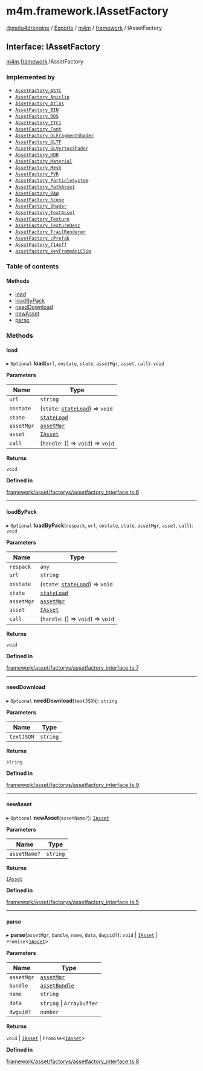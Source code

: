 # m4m.framework.IAssetFactory

[@meta4d/engine](../) / [Exports](../modules/) / [m4m](../modules/m4m.md) / [framework](../modules/m4m.framework.md) / IAssetFactory

## Interface: IAssetFactory

[m4m](../modules/m4m.md).[framework](../modules/m4m.framework.md).IAssetFactory

### Implemented by

* [`AssetFactory_ASTC`](../classes/m4m.framework.AssetFactory\_ASTC.md)
* [`AssetFactory_Aniclip`](../classes/m4m.framework.AssetFactory\_Aniclip.md)
* [`AssetFactory_Atlas`](../classes/m4m.framework.AssetFactory\_Atlas.md)
* [`AssetFactory_BIN`](../classes/m4m.framework.AssetFactory\_BIN.md)
* [`AssetFactory_DDS`](../classes/m4m.framework.AssetFactory\_DDS.md)
* [`AssetFactory_ETC1`](../classes/m4m.framework.AssetFactory\_ETC1.md)
* [`AssetFactory_Font`](../classes/m4m.framework.AssetFactory\_Font.md)
* [`AssetFactory_GLFragmentShader`](../classes/m4m.framework.AssetFactory\_GLFragmentShader.md)
* [`AssetFactory_GLTF`](../classes/m4m.framework.AssetFactory\_GLTF.md)
* [`AssetFactory_GLVertexShader`](../classes/m4m.framework.AssetFactory\_GLVertexShader.md)
* [`AssetFactory_HDR`](../classes/m4m.framework.AssetFactory\_HDR.md)
* [`AssetFactory_Material`](../classes/m4m.framework.AssetFactory\_Material.md)
* [`AssetFactory_Mesh`](../classes/m4m.framework.AssetFactory\_Mesh.md)
* [`AssetFactory_PVR`](../classes/m4m.framework.AssetFactory\_PVR.md)
* [`AssetFactory_ParticleSystem`](../classes/m4m.framework.AssetFactory\_ParticleSystem.md)
* [`AssetFactory_PathAsset`](../classes/m4m.framework.AssetFactory\_PathAsset.md)
* [`AssetFactory_RAW`](../classes/m4m.framework.AssetFactory\_RAW.md)
* [`AssetFactory_Scene`](../classes/m4m.framework.AssetFactory\_Scene.md)
* [`AssetFactory_Shader`](../classes/m4m.framework.AssetFactory\_Shader.md)
* [`AssetFactory_TextAsset`](../classes/m4m.framework.AssetFactory\_TextAsset.md)
* [`AssetFactory_Texture`](../classes/m4m.framework.AssetFactory\_Texture.md)
* [`AssetFactory_TextureDesc`](../classes/m4m.framework.AssetFactory\_TextureDesc.md)
* [`AssetFactory_TrailRenderer`](../classes/m4m.framework.AssetFactory\_TrailRenderer.md)
* [`AssetFactory_cPrefab`](../classes/m4m.framework.AssetFactory\_cPrefab.md)
* [`AssetFactory_f14eff`](../classes/m4m.framework.AssetFactory\_f14eff.md)
* [`assetfactory_keyFrameAniClip`](../classes/m4m.framework.assetfactory\_keyFrameAniClip.md)

### Table of contents

#### Methods

* [load](m4m.framework.IAssetFactory.md#load)
* [loadByPack](m4m.framework.IAssetFactory.md#loadbypack)
* [needDownload](m4m.framework.IAssetFactory.md#needdownload)
* [newAsset](m4m.framework.IAssetFactory.md#newasset)
* [parse](m4m.framework.IAssetFactory.md#parse)

### Methods

#### load

▸ `Optional` **load**(`url`, `onstate`, `state`, `assetMgr`, `asset`, `call`): `void`

**Parameters**

| Name       | Type                                                                      |
| ---------- | ------------------------------------------------------------------------- |
| `url`      | `string`                                                                  |
| `onstate`  | (`state`: [`stateLoad`](../classes/m4m.framework.stateLoad.md)) => `void` |
| `state`    | [`stateLoad`](../classes/m4m.framework.stateLoad.md)                      |
| `assetMgr` | [`assetMgr`](../classes/m4m.framework.assetMgr.md)                        |
| `asset`    | [`IAsset`](m4m.framework.IAsset.md)                                       |
| `call`     | (`handle`: () => `void`) => `void`                                        |

**Returns**

`void`

**Defined in**

[framework/asset/factorys/assetfactory\_interface.ts:6](https://github.com/meta4d-me/meta4d-engine/blob/cf6bfe6/src/framework/asset/factorys/assetfactory\_interface.ts#L6)

***

#### loadByPack

▸ `Optional` **loadByPack**(`respack`, `url`, `onstate`, `state`, `assetMgr`, `asset`, `call`): `void`

**Parameters**

| Name       | Type                                                                      |
| ---------- | ------------------------------------------------------------------------- |
| `respack`  | `any`                                                                     |
| `url`      | `string`                                                                  |
| `onstate`  | (`state`: [`stateLoad`](../classes/m4m.framework.stateLoad.md)) => `void` |
| `state`    | [`stateLoad`](../classes/m4m.framework.stateLoad.md)                      |
| `assetMgr` | [`assetMgr`](../classes/m4m.framework.assetMgr.md)                        |
| `asset`    | [`IAsset`](m4m.framework.IAsset.md)                                       |
| `call`     | (`handle`: () => `void`) => `void`                                        |

**Returns**

`void`

**Defined in**

[framework/asset/factorys/assetfactory\_interface.ts:7](https://github.com/meta4d-me/meta4d-engine/blob/cf6bfe6/src/framework/asset/factorys/assetfactory\_interface.ts#L7)

***

#### needDownload

▸ `Optional` **needDownload**(`textJSON`): `string`

**Parameters**

| Name       | Type     |
| ---------- | -------- |
| `textJSON` | `string` |

**Returns**

`string`

**Defined in**

[framework/asset/factorys/assetfactory\_interface.ts:9](https://github.com/meta4d-me/meta4d-engine/blob/cf6bfe6/src/framework/asset/factorys/assetfactory\_interface.ts#L9)

***

#### newAsset

▸ `Optional` **newAsset**(`assetName?`): [`IAsset`](m4m.framework.IAsset.md)

**Parameters**

| Name         | Type     |
| ------------ | -------- |
| `assetName?` | `string` |

**Returns**

[`IAsset`](m4m.framework.IAsset.md)

**Defined in**

[framework/asset/factorys/assetfactory\_interface.ts:5](https://github.com/meta4d-me/meta4d-engine/blob/cf6bfe6/src/framework/asset/factorys/assetfactory\_interface.ts#L5)

***

#### parse

▸ **parse**(`assetMgr`, `bundle`, `name`, `data`, `dwguid?`): `void` | [`IAsset`](m4m.framework.IAsset.md) | `Promise`<[`IAsset`](m4m.framework.IAsset.md)>

**Parameters**

| Name       | Type                                                     |
| ---------- | -------------------------------------------------------- |
| `assetMgr` | [`assetMgr`](../classes/m4m.framework.assetMgr.md)       |
| `bundle`   | [`assetBundle`](../classes/m4m.framework.assetBundle.md) |
| `name`     | `string`                                                 |
| `data`     | `string` \| `ArrayBuffer`                                |
| `dwguid?`  | `number`                                                 |

**Returns**

`void` | [`IAsset`](m4m.framework.IAsset.md) | `Promise`<[`IAsset`](m4m.framework.IAsset.md)>

**Defined in**

[framework/asset/factorys/assetfactory\_interface.ts:8](https://github.com/meta4d-me/meta4d-engine/blob/cf6bfe6/src/framework/asset/factorys/assetfactory\_interface.ts#L8)
